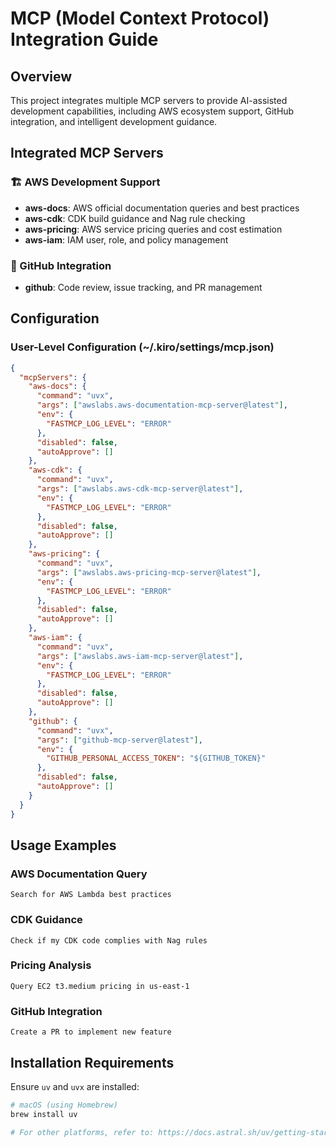 # MCP (Model Context Protocol) Integration Guide

## Overview

This project integrates multiple MCP servers to provide AI-assisted development capabilities, including AWS ecosystem support, GitHub integration, and intelligent development guidance.

## Integrated MCP Servers

### 🏗️ AWS Development Support

- **aws-docs**: AWS official documentation queries and best practices
- **aws-cdk**: CDK build guidance and Nag rule checking
- **aws-pricing**: AWS service pricing queries and cost estimation
- **aws-iam**: IAM user, role, and policy management

### 🐙 GitHub Integration

- **github**: Code review, issue tracking, and PR management

## Configuration

### User-Level Configuration (~/.kiro/settings/mcp.json)

```json
{
  "mcpServers": {
    "aws-docs": {
      "command": "uvx",
      "args": ["awslabs.aws-documentation-mcp-server@latest"],
      "env": {
        "FASTMCP_LOG_LEVEL": "ERROR"
      },
      "disabled": false,
      "autoApprove": []
    },
    "aws-cdk": {
      "command": "uvx", 
      "args": ["awslabs.aws-cdk-mcp-server@latest"],
      "env": {
        "FASTMCP_LOG_LEVEL": "ERROR"
      },
      "disabled": false,
      "autoApprove": []
    },
    "aws-pricing": {
      "command": "uvx",
      "args": ["awslabs.aws-pricing-mcp-server@latest"], 
      "env": {
        "FASTMCP_LOG_LEVEL": "ERROR"
      },
      "disabled": false,
      "autoApprove": []
    },
    "aws-iam": {
      "command": "uvx",
      "args": ["awslabs.aws-iam-mcp-server@latest"],
      "env": {
        "FASTMCP_LOG_LEVEL": "ERROR"
      },
      "disabled": false,
      "autoApprove": []
    },
    "github": {
      "command": "uvx",
      "args": ["github-mcp-server@latest"],
      "env": {
        "GITHUB_PERSONAL_ACCESS_TOKEN": "${GITHUB_TOKEN}"
      },
      "disabled": false,
      "autoApprove": []
    }
  }
}
```

## Usage Examples

### AWS Documentation Query

```
Search for AWS Lambda best practices
```

### CDK Guidance

```
Check if my CDK code complies with Nag rules
```

### Pricing Analysis

```
Query EC2 t3.medium pricing in us-east-1
```

### GitHub Integration

```
Create a PR to implement new feature
```

## Installation Requirements

Ensure `uv` and `uvx` are installed:

```bash
# macOS (using Homebrew)
brew install uv

# For other platforms, refer to: https://docs.astral.sh/uv/getting-started/installation/
```

